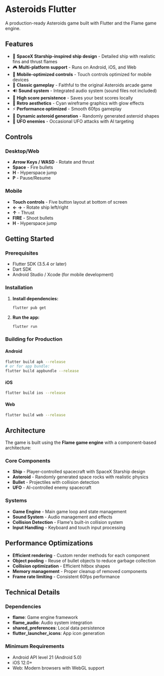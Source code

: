 # Asteroids Flutter

A production-ready Asteroids game built with Flutter and the Flame game engine.

## Features

- 🚀 **SpaceX Starship-inspired ship design** - Detailed ship with realistic fins and thrust flames
- 🎮 **Multi-platform support** - Runs on Android, iOS, and Web
- 📱 **Mobile-optimized controls** - Touch controls optimized for mobile devices
- 🎯 **Classic gameplay** - Faithful to the original Asteroids arcade game
- 🔊 **Sound system** - Integrated audio system (sound files not included)
- 💾 **High score persistence** - Saves your best scores locally
- 🎨 **Retro aesthetics** - Cyan wireframe graphics with glow effects
- ⚡ **Performance optimized** - Smooth 60fps gameplay
- 🎲 **Dynamic asteroid generation** - Randomly generated asteroid shapes
- 👾 **UFO enemies** - Occasional UFO attacks with AI targeting

## Controls

### Desktop/Web
- **Arrow Keys / WASD** - Rotate and thrust
- **Space** - Fire bullets
- **H** - Hyperspace jump
- **P** - Pause/Resume

### Mobile
- **Touch controls** - Five button layout at bottom of screen
- **← →** - Rotate ship left/right
- **↑** - Thrust
- **FIRE** - Shoot bullets
- **H** - Hyperspace jump

## Getting Started

### Prerequisites
- Flutter SDK (3.5.4 or later)
- Dart SDK
- Android Studio / Xcode (for mobile development)

### Installation

1. **Install dependencies:**
   ```bash
   flutter pub get
   ```

2. **Run the app:**
   ```bash
   flutter run
   ```

### Building for Production

#### Android
```bash
flutter build apk --release
# or for app bundle:
flutter build appbundle --release
```

#### iOS
```bash
flutter build ios --release
```

#### Web
```bash
flutter build web --release
```

## Architecture

The game is built using the **Flame game engine** with a component-based architecture:

### Core Components
- **Ship** - Player-controlled spacecraft with SpaceX Starship design
- **Asteroid** - Randomly generated space rocks with realistic physics
- **Bullet** - Projectiles with collision detection
- **UFO** - AI-controlled enemy spacecraft

### Systems
- **Game Engine** - Main game loop and state management
- **Sound System** - Audio management and effects
- **Collision Detection** - Flame's built-in collision system
- **Input Handling** - Keyboard and touch input processing

## Performance Optimizations

- **Efficient rendering** - Custom render methods for each component
- **Object pooling** - Reuse of bullet objects to reduce garbage collection
- **Collision optimization** - Efficient hitbox shapes
- **Memory management** - Proper cleanup of removed components
- **Frame rate limiting** - Consistent 60fps performance

## Technical Details

### Dependencies
- **flame**: Game engine framework
- **flame_audio**: Audio system integration
- **shared_preferences**: Local data persistence
- **flutter_launcher_icons**: App icon generation

### Minimum Requirements
- Android API level 21 (Android 5.0)
- iOS 12.0+
- Web: Modern browsers with WebGL support
